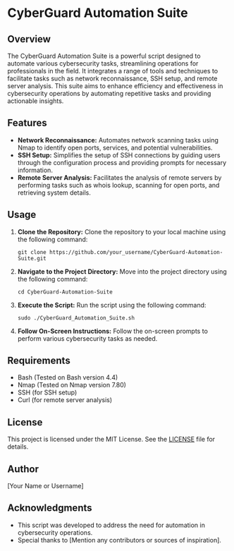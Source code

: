 # CyberGuard Automation Suite

## Overview

The CyberGuard Automation Suite is a powerful script designed to automate various cybersecurity tasks, streamlining operations for professionals in the field. It integrates a range of tools and techniques to facilitate tasks such as network reconnaissance, SSH setup, and remote server analysis. This suite aims to enhance efficiency and effectiveness in cybersecurity operations by automating repetitive tasks and providing actionable insights.

## Features

- **Network Reconnaissance:** Automates network scanning tasks using Nmap to identify open ports, services, and potential vulnerabilities.
- **SSH Setup:** Simplifies the setup of SSH connections by guiding users through the configuration process and providing prompts for necessary information.
- **Remote Server Analysis:** Facilitates the analysis of remote servers by performing tasks such as whois lookup, scanning for open ports, and retrieving system details.

## Usage

1. **Clone the Repository:** Clone the repository to your local machine using the following command:
    ```
    git clone https://github.com/your_username/CyberGuard-Automation-Suite.git
    ```
2. **Navigate to the Project Directory:** Move into the project directory using the following command:
    ```
    cd CyberGuard-Automation-Suite
    ```
3. **Execute the Script:** Run the script using the following command:
    ```
    sudo ./CyberGuard_Automation_Suite.sh
    ```
4. **Follow On-Screen Instructions:** Follow the on-screen prompts to perform various cybersecurity tasks as needed.

## Requirements

- Bash (Tested on Bash version 4.4)
- Nmap (Tested on Nmap version 7.80)
- SSH (for SSH setup)
- Curl (for remote server analysis)

## License

This project is licensed under the MIT License. See the [LICENSE](./LICENSE) file for details.

## Author

[Your Name or Username]

## Acknowledgments

- This script was developed to address the need for automation in cybersecurity operations.
- Special thanks to [Mention any contributors or sources of inspiration].
